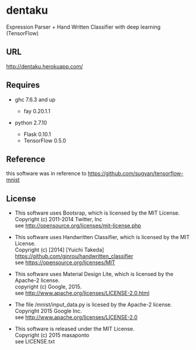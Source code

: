 # dentaku
Expression Parser + Hand Written Classifier with deep learning (TensorFlow)


## URL
http://dentaku.herokuapp.com/  

## Requires
- ghc 7.6.3 and up
  - fay 0.20.1.1

- python 2.7.10
  - Flask 0.10.1
  - TensorFlow 0.5.0

## Reference
this software was in reference to https://github.com/sugyan/tensorflow-mnist


## License
- This software uses Bootsrap, which is licensed by the MIT License.  
Copyright (c) 2011-2014 Twitter, Inc  
see http://opensource.org/licenses/mit-license.php  

- This software uses Handwritten Classifier, which is licensed by the MIT License.  
Copyright (c) [2014] [Yuichi Takeda]  
https://github.com/ginrou/handwritten_classifier  
see https://opensource.org/licenses/MIT  

- This software uses Material Design Lite, which is licensed by the Apache-2 license.  
copyright (c) Google, 2015.  
see http://www.apache.org/licenses/LICENSE-2.0.html    

- The file /mnist/input_data.py is licesed by the Apache-2 license.  
  Copyright 2015 Google Inc.  
  see http://www.apache.org/licenses/LICENSE-2.0  


- This software is released under the MIT License.  
Copyright (c) 2015 masaponto  
see LICENSE.txt
